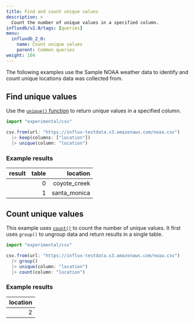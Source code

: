 ```yaml
---
title: Find and count unique values
description: >
  Count the number of unique values in a specified column.
influxdb/v2.0/tags: [queries]
menu:
  influxdb_2_0:
    name: Count unique values
    parent: Common queries
weight: 104
---
```


The following examples use the Sample NOAA weather data to identify and count unique locations data was collected from.

## Find unique values

Use the [`unique()` function](/influxdb/v2.0/reference/flux/stdlib/built-in/transformations/selectors/unique/) to return unique values in a specified column.

```js
import "experimental/csv"

csv.from(url: "https://influx-testdata.s3.amazonaws.com/noaa.csv")
  |> keep(columns: ["location"])
  |> unique(column: "location")
```

### Example results
|result |table|location    |
| -----:| ---:| ------:    |
|       |0    |coyote_creek|
|       |1    |santa_monica|

## Count unique values

This example uses [`count()`](/influxdb/v2.0/reference/flux/stdlib/built-in/transformations/aggregates/count/) to count the number of unique values. It first uses `group()` to ungroup data and return results in a single table.

```js
import "experimental/csv"

csv.from(url: "https://influx-testdata.s3.amazonaws.com/noaa.csv")
  |> group()
  |> unique(column: "location")
  |> count(column: "location")
```

### Example results

| location  |
| ---------:|
| 2         |
